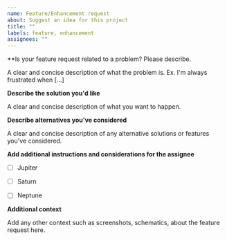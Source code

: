 ```yaml
---
name: Feature/Enhancement request
about: Suggest an idea for this project
title: ""
labels: feature, enhancement
assignees: ""
---
```


**Is your feature request related to a problem? Please describe.

A clear and concise description of what the problem is. Ex. I'm always frustrated when [...]

**Describe the solution you'd like**

A clear and concise description of what you want to happen.

**Describe alternatives you've considered**

A clear and concise description of any alternative solutions or features you've considered.



**Add additional instructions and considerations for the assignee**
- [ ] Jupiter

- [ ] Saturn

- [ ] Neptune

  

**Additional context**

Add any other context such as screenshots, schematics, about the feature request here.